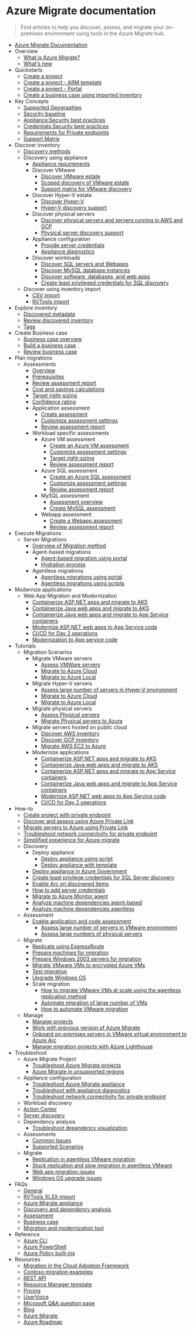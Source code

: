 # Azure Migrate documentation
> Find articles to help you discover, assess, and migrate your on-premises environment using tools in the Azure Migrate hub.
  - [Azure Migrate Documentation](https://learn.microsoft.com/en-us/azure/migrate/)
  - Overview
    - [What is Azure Migrate?](https://learn.microsoft.com/en-us/azure/migrate/migrate-services-overview)
    - [What's new](https://learn.microsoft.com/en-us/azure/migrate/whats-new)
  - Quickstarts
    - [Create a project](https://learn.microsoft.com/en-us/azure/migrate/create-project)
    - [Create a project - ARM template](https://learn.microsoft.com/en-us/azure/migrate/quickstart-create-migrate-project)
    - [Create a project - Portal](https://learn.microsoft.com/en-us/azure/migrate/quickstart-create-project)
    - [Create a business case using imported inventory](https://learn.microsoft.com/en-us/azure/migrate/how-to-build-a-business-case)
  - Key Concepts
    - [Supported Geographies](https://learn.microsoft.com/en-us/azure/migrate/supported-geographies)
    - [Security baseline](https://learn.microsoft.com/security/benchmark/azure/baselines/azure-migrate-security-baseline?toc=/azure/migrate/toc.json&bc=/azure/migrate/breadcrumb/toc.json)
    - [Appliance:Security best practices](https://learn.microsoft.com/en-us/azure/migrate/best-practices-security)
    - [Credentials:Security best practices](https://learn.microsoft.com/en-us/azure/migrate/best-practices-least-privileged-account)
    - [Requirements for Private endpoints](https://learn.microsoft.com/en-us/azure/migrate/how-to-use-azure-migrate-with-private-endpoints)
    - [Support Matrix](https://learn.microsoft.com/en-us/azure/migrate/migrate-support-matrix)
  - Discover inventory
    - [Discovery methods](https://learn.microsoft.com/en-us/azure/migrate/discovery-methods-modes)
    - Discovery using appliance
      - [Appliance requirements](https://learn.microsoft.com/en-us/azure/migrate/migrate-appliance)
      - Discover VMware
        - [Discover VMware estate](https://learn.microsoft.com/en-us/azure/migrate/tutorial-discover-vmware)
        - [Scoped discovery of VMware estate](https://learn.microsoft.com/en-us/azure/migrate/set-discovery-scope)
        - [Support matrix for VMware discovery](https://learn.microsoft.com/en-us/azure/migrate/migrate-support-matrix-vmware)
      - Discover Hyper-V estate
        - [Discover Hyper-V](https://learn.microsoft.com/en-us/azure/migrate/tutorial-discover-hyper-v)
        - [Hyper-V discovery support](https://learn.microsoft.com/en-us/azure/migrate/migrate-support-matrix-hyper-v)
      - Discover physical servers
        - [Discover physical servers and servers running in AWS and GCP](https://learn.microsoft.com/en-us/azure/migrate/tutorial-discover-physical)
        - [Physical server discovery support](https://learn.microsoft.com/en-us/azure/migrate/migrate-support-matrix-physical)
      - Appliance configuration
        - [Provide server credentials](https://learn.microsoft.com/en-us/azure/migrate/add-server-credentials)
        - [Appliance diagnostics](https://learn.microsoft.com/en-us/azure/migrate/troubleshoot-appliance-diagnostic)
      - Discover workloads
        - [Discover SQL servers and Webapps](https://learn.microsoft.com/en-us/azure/migrate/how-to-discover-sql-existing-project)
        - [Discover MySQL database instances](https://learn.microsoft.com/en-us/azure/migrate/tutorial-discover-mysql-database-instances)
        - [Discover software, databases, and web apps](https://learn.microsoft.com/en-us/azure/migrate/how-to-discover-applications)
        - [Create least privileged credentials for SQL discovery](https://learn.microsoft.com/en-us/azure/migrate/least-privilege-credentials)
    - Discover using inventory import
      - [CSV import](https://learn.microsoft.com/en-us/azure/migrate/tutorial-discover-import)
      - [RVTools import](https://learn.microsoft.com/en-us/azure/migrate/tutorial-import-vmware-using-rvtools-xlsx)
  - Explore inventory
    - [Discovered metadata](https://learn.microsoft.com/en-us/azure/migrate/discovered-metadata)
    - [Review discovered inventory](https://learn.microsoft.com/en-us/azure/migrate/how-to-review-discovered-inventory)
    - [Tags](https://learn.microsoft.com/en-us/azure/migrate/resource-tagging)
  - Create Business case
    - [Business case overview](https://learn.microsoft.com/en-us/azure/migrate/concepts-business-case-calculation)
    - [Build a business case](https://learn.microsoft.com/en-us/azure/migrate/how-to-build-a-business-case)
    - [Review business case](https://learn.microsoft.com/en-us/azure/migrate/how-to-view-a-business-case)
  - Plan migrations
    - Assessments
      - [Overview](https://learn.microsoft.com/en-us/azure/migrate/concepts-overview)
      - [Prerequisites](https://learn.microsoft.com/en-us/azure/migrate/assessment-prerequisites)
      - [Review assessment report](https://learn.microsoft.com/en-us/azure/migrate/assessment-report)
      - [Cost and savings calculations](https://learn.microsoft.com/en-us/azure/migrate/cost-estimation)
      - [Target right-sizing](https://learn.microsoft.com/en-us/azure/migrate/target-right-sizing)
      - [Confidence rating](https://learn.microsoft.com/en-us/azure/migrate/confidence-ratings)
      - Application assessment
        - [Create assessment](https://learn.microsoft.com/en-us/azure/migrate/create-application-assessment)
        - [Customize assessment settings](https://learn.microsoft.com/en-us/azure/migrate/assessment-properties)
        - [Review assessment report](https://learn.microsoft.com/en-us/azure/migrate/review-application-assessment)
      - Workload specific assessments
        - Azure VM assessment
          - [Create an Azure VM assessment](https://learn.microsoft.com/en-us/azure/migrate/how-to-create-assessment)
          - [Customize assessment settings](https://learn.microsoft.com/en-us/azure/migrate/vm-assessment-properties)
          - [Target right-sizing](https://learn.microsoft.com/en-us/azure/migrate/target-right-sizing)
          - [Review assessment report](https://learn.microsoft.com/en-us/azure/migrate/review-assessment)
        - Azure SQL assessment
          - [Create an Azure SQL assessment](https://learn.microsoft.com/en-us/azure/migrate/tutorial-assess-sql)
          - [Customize assessment settings](https://learn.microsoft.com/en-us/azure/migrate/assessment-properties)
          - [Review assessment report](https://learn.microsoft.com/en-us/azure/migrate/review-sql-assessment)
        - MySQL assessment
          - [Assessment overview](https://learn.microsoft.com/en-us/azure/migrate/assessments-overview-migrate-to-azure-db-mysql)
          - [Create MySQL assessment](https://learn.microsoft.com/en-us/azure/migrate/create-mysql-assessment)
        - Webapp assessment
          - [Create a Webapp assessment](https://learn.microsoft.com/en-us/azure/migrate/create-web-app-assessment)
          - [Review assessment report](https://learn.microsoft.com/en-us/azure/migrate/review-web-app-assessment)
  - Execute Migrations
    - Server Migrations
      - [Overview of Migration method](https://learn.microsoft.com/en-us/azure/migrate/server-migrate-overview)
      - Agent-based migrations
        - [Agent-based migration using portal](https://learn.microsoft.com/en-us/azure/migrate/tutorial-migrate-vmware-agent)
        - [Hydration process](https://learn.microsoft.com/en-us/azure/migrate/hydration-process)
      - Agentless migrations
        - [Agentless migrations using portal](https://learn.microsoft.com/en-us/azure/migrate/tutorial-migrate-vmware)
        - [Agentless migrations using scripts](https://learn.microsoft.com/en-us/azure/migrate/tutorial-migrate-vmware-powershell)
  - Modernize applications
    - Web App Migration and Modernization
      - [Containerize ASP.NET apps and migrate to AKS](https://learn.microsoft.com/en-us/azure/migrate/tutorial-app-containerization-aspnet-kubernetes)
      - [Containerize Java web apps and migrate to AKS](https://learn.microsoft.com/en-us/azure/migrate/tutorial-app-containerization-java-kubernetes)
      - [Containerize Java web apps and migrate to App Service containers](https://learn.microsoft.com/en-us/azure/migrate/tutorial-app-containerization-java-app-service)
      - [Modernize ASP.NET web apps to App Service code](https://learn.microsoft.com/en-us/azure/migrate/tutorial-modernize-asp-net-appservice-code)
      - [CI/CD for Day 2 operations](https://learn.microsoft.com/en-us/azure/migrate/tutorial-app-containerization-azure-pipeline)
      - [Modernization to App service code](https://learn.microsoft.com/en-us/azure/migrate/tutorial-modernize-asp-net-appservice-code)
  - Tutorials
    - Migration Scenarios
      - Migrate VMware servers
        - [Assess VMWare servers](https://learn.microsoft.com/en-us/azure/azure-vmware/tutorial-access-private-cloud?toc=/azure/migrate/toc.json&bc=/azure/migrate/breadcrumb/toc.json)
        - [Migrate to Azure Cloud](https://learn.microsoft.com/en-us/azure/migrate/tutorial-migrate-vmware)
        - [Migrate to Azure Local](https://learn.microsoft.com/azure/azure-local/migrate/migration-azure-migrate-vmware-overview?toc=/azure/migrate/toc.json&bc=/azure/migrate/breadcrumb/toc.json)
      - Migrate Hyper-V servers
        - [Assess large number of servers in Hyper-V environment](https://learn.microsoft.com/en-us/azure/migrate/scale-hyper-v-assessment)
        - [Migrate to Azure Cloud](https://learn.microsoft.com/en-us/azure/migrate/tutorial-migrate-hyper-v)
        - [Migrate to Azure Local](https://learn.microsoft.com/azure/azure-local/migrate/migration-azure-migrate-overview?view=azloc-2507&preserve-view=true&toc=/azure/migrate/toc.json&bc=/azure/migrate/breadcrumb/toc.json)
      - Migrate physical servers
        - [Assess Physical servers](https://learn.microsoft.com/en-us/azure/migrate/tutorial-assess-physical)
        - [Migrate Physical servers to Azure](https://learn.microsoft.com/en-us/azure/migrate/tutorial-migrate-physical-virtual-machines)
      - Migrate servers hosted on public cloud
        - [Discover AWS inventory](https://learn.microsoft.com/en-us/azure/migrate/tutorial-discover-aws)
        - [Discover GCP inventory](https://learn.microsoft.com/en-us/azure/migrate/tutorial-discover-gcp)
        - [Migrate AWS EC2 to Azure](https://learn.microsoft.com/en-us/azure/migrate/tutorial-migrate-aws-virtual-machines)
      - Modernize applications
        - [Containerize ASP.NET apps and migrate to AKS](https://learn.microsoft.com/en-us/azure/migrate/tutorial-app-containerization-aspnet-kubernetes)
        - [Containerize Java web apps and migrate to AKS](https://learn.microsoft.com/en-us/azure/migrate/tutorial-app-containerization-java-kubernetes)
        - [Containerize ASP.NET apps and migrate to App Service containers](https://learn.microsoft.com/en-us/azure/migrate/tutorial-app-containerization-aspnet-app-service)
        - [Containerize Java web apps and migrate to App Service containers](https://learn.microsoft.com/en-us/azure/migrate/tutorial-app-containerization-java-app-service)
        - [Modernize ASP.NET web apps to App Service code](https://learn.microsoft.com/en-us/azure/migrate/tutorial-modernize-asp-net-appservice-code)
        - [CI/CD for Day 2 operations](https://learn.microsoft.com/en-us/azure/migrate/tutorial-app-containerization-azure-pipeline)
  - How-to
    - [Create project with private endpoint](https://learn.microsoft.com/en-us/azure/migrate/how-to-use-azure-migrate-with-private-endpoints)
    - [Discover and assess using Azure Private Link](https://learn.microsoft.com/en-us/azure/migrate/discover-and-assess-using-private-endpoints)
    - [Migrate servers to Azure using Private Link](https://learn.microsoft.com/en-us/azure/migrate/migrate-servers-to-azure-using-private-link)
    - [Troubleshoot network connectivity for private endpoint](https://learn.microsoft.com/en-us/azure/migrate/troubleshoot-network-connectivity)
    - [Simplified experience for Azure migrate](https://learn.microsoft.com/en-us/azure/migrate/simplified-experience-for-azure-migrate)
    - Discovery
      - Deploy appliance
        - [Deploy appliance using script](https://learn.microsoft.com/en-us/azure/migrate/deploy-appliance-script)
        - [Deploy appliance with template](https://learn.microsoft.com/en-us/azure/migrate/how-to-set-up-appliance-physical)
      - [Deploy appliance in Azure Government](https://learn.microsoft.com/en-us/azure/migrate/deploy-appliance-script-government)
      - [Create least privilege credentials for SQL Server discovery](https://learn.microsoft.com/en-us/azure/migrate/least-privilege-credentials)
      - [Enable Arc on discovered items](https://learn.microsoft.com/en-us/azure/migrate/how-to-arc-enable-inventory)
      - [How to add server credentials](https://learn.microsoft.com/en-us/azure/migrate/add-server-credentials)
      - [Migrate to Azure Monitor agent](https://learn.microsoft.com/en-us/azure/migrate/azure-monitor-agent-migration)
      - [Analyze machine dependencies agent-based](https://learn.microsoft.com/en-us/azure/migrate/how-to-create-group-machine-dependencies)
      - [Analyze machine dependencies agentless](https://learn.microsoft.com/en-us/azure/migrate/how-to-create-group-machine-dependencies-agentless)
    - Assessment
      - [Enable application and code assessment](https://learn.microsoft.com/en-us/azure/migrate/appcat/)
        - [Assess large number of servers in VMware environment](https://learn.microsoft.com/en-us/azure/migrate/scale-vmware-assessment)
        - [Assess large numbers of physical servers](https://learn.microsoft.com/en-us/azure/migrate/scale-physical-assessment)
    - Migrate
      - [Replicate using ExpressRoute](https://learn.microsoft.com/en-us/azure/migrate/replicate-using-expressroute)
      - [Prepare machines for migration](https://learn.microsoft.com/en-us/azure/migrate/prepare-for-migration)
      - [Prepare Windows 2003 servers for migration](https://learn.microsoft.com/en-us/azure/migrate/prepare-windows-server-2003-migration)
      - [Migrate VMware VMs to encrypted Azure VMs](https://learn.microsoft.com/en-us/azure/migrate/how-to-migrate-vmware-vms-with-cmk-disks)
      - [Test migration](https://learn.microsoft.com/en-us/azure/migrate/how-to-test-replicating-virtual-machines)
      - [Upgrade Windows OS](https://learn.microsoft.com/en-us/azure/migrate/how-to-upgrade-windows)
      - Scale migration
        - [How to migrate VMware VMs at scale using the agentless replication method](https://learn.microsoft.com/en-us/azure/migrate/how-to-scale-out-for-migration)
        - [Automate migration of large number of VMs](https://learn.microsoft.com/en-us/azure/migrate/how-to-migrate-at-scale)
        - [How to automate VMware migration](https://learn.microsoft.com/en-us/azure/migrate/how-to-automate-migration)
    - Manage
      - [Manage projects](https://learn.microsoft.com/en-us/azure/migrate/create-manage-projects)
      - [Work with previous version of Azure Migrate](https://learn.microsoft.com/en-us/azure/migrate/migrate-v1)
      - [Onboard on-premises servers in VMware virtual environment to Azure Arc](https://learn.microsoft.com/en-us/azure/migrate/onboard-to-azure-arc-with-azure-migrate)
      - [Manage migration projects with Azure Lighthouse](https://learn.microsoft.com/azure/lighthouse/how-to/migration-at-scale?toc=/azure/migrate/toc.json&bc=/azure/migrate/breadcrumb/toc.json)
  - Troubleshoot
    - Azure Migrate Project
      - [Troubleshoot Azure Migrate projects](https://learn.microsoft.com/en-us/azure/migrate/troubleshoot-project)
      - [Azure Migrate in unsupported regions](https://learn.microsoft.com/en-us/azure/migrate/azure-migrate-unsupported-regions)
    - Appliance configuration
      - [Troubleshoot Azure Migrate appliance](https://learn.microsoft.com/en-us/azure/migrate/troubleshoot-appliance)
      - [Troubleshoot with appliance diagnostics](https://learn.microsoft.com/en-us/azure/migrate/troubleshoot-appliance-diagnostic)
      - [Troubleshoot network connectivity for private endpoint](https://learn.microsoft.com/en-us/azure/migrate/troubleshoot-network-connectivity)
    - Workload discovery
    - [Action Center](https://learn.microsoft.com/en-us/azure/migrate/centralized-issue-tracking)
    - [Server discovery](https://learn.microsoft.com/en-us/azure/migrate/troubleshoot-discovery)
    - Dependency analysis
      - [Troubleshoot dependency visualization](https://learn.microsoft.com/en-us/azure/migrate/troubleshoot-dependencies)
    - Assessments
      - [Common Issues](https://learn.microsoft.com/en-us/azure/migrate/troubleshoot-assessment)
      - [Supported Scenarios](https://learn.microsoft.com/en-us/azure/migrate/troubleshoot-assessment-supported-scenarios)
    - Migrate
      - [Replication in agentless VMware migration](https://learn.microsoft.com/en-us/azure/migrate/troubleshoot-changed-block-tracking-replication)
      - [Stuck replication and slow migration in agentless VMware](https://learn.microsoft.com/en-us/azure/migrate/troubleshoot-replication-vmware)
      - [Web app migration issues](https://learn.microsoft.com/en-us/azure/migrate/troubleshoot-webapps-migration)
      - [Windows OS upgrade issues](https://learn.microsoft.com/en-us/azure/migrate/troubleshoot-upgrade)
  - FAQs
    - [General](https://learn.microsoft.com/en-us/azure/migrate/resources-faq)
    - [RVTools XLSX import](https://learn.microsoft.com/en-us/azure/migrate/common-questions-import)
    - [Azure Migrate appliance](https://learn.microsoft.com/en-us/azure/migrate/common-questions-appliance)
    - [Discovery and dependency analysis](https://learn.microsoft.com/en-us/azure/migrate/common-questions-discovery-dependency-analysis)
    - [Assessment](https://learn.microsoft.com/en-us/azure/migrate/common-questions-discovery-assessment)
    - [Business case](https://learn.microsoft.com/en-us/azure/migrate/common-questions-business-case)
    - [Migration and modernization tool](https://learn.microsoft.com/en-us/azure/migrate/common-questions-server-migration)
  - Reference
    - [Azure CLI](https://learn.microsoft.com/cli/azure/offazure)
    - [Azure PowerShell](https://learn.microsoft.com/powershell/module/az.migrate/)
    - [Azure Policy built-ins](https://learn.microsoft.com/en-us/azure/migrate/policy-reference)
  - Resources
    - [Migration in the Cloud Adoption Framework](https://learn.microsoft.com/azure/cloud-adoption-framework/migrate/)
    - [Contoso migration examples](https://learn.microsoft.com/azure/cloud-adoption-framework/migrate/azure-best-practices/contoso-migration-overview)
    - [REST API](https://learn.microsoft.com/rest/api/migrate/)
    - [Resource Manager template](https://learn.microsoft.com/azure/templates/microsoft.migrate/allversions)
    - [Pricing](https://azure.microsoft.com/pricing/details/azure-migrate/)
    - [UserVoice](https://aka.ms/AzureMigrateUservoice)
    - [Microsoft Q&A question page](https://learn.microsoft.com/answers/topics/azure-migrate.html)
    - [Blog](https://azure.microsoft.com/blog/tag/azure-migrate/)
    - [Azure Migrate](https://azure.microsoft.com/products/azure-migrate)
    - [Azure Roadmap](https://azure.microsoft.com/updates/)

